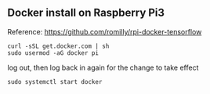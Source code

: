 ## Docker install on Raspberry Pi3

Reference: https://github.com/romilly/rpi-docker-tensorflow

```
curl -sSL get.docker.com | sh
sudo usermod -aG docker pi
```

log out, then log back in again for the change to take effect

```
sudo systemctl start docker
```
